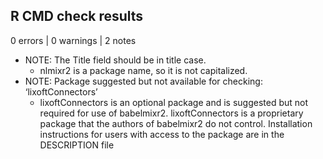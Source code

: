 ## R CMD check results

0 errors | 0 warnings | 2 notes

* NOTE: The Title field should be in title case.
  * nlmixr2 is a package name, so it is not capitalized.
* NOTE: Package suggested but not available for checking: ‘lixoftConnectors’
  * lixoftConnectors is an optional package and is suggested but not required
    for use of babelmixr2.  lixoftConnectors is a proprietary package that the
    authors of babelmixr2 do not control.  Installation instructions for users
    with access to the package are in the DESCRIPTION file

